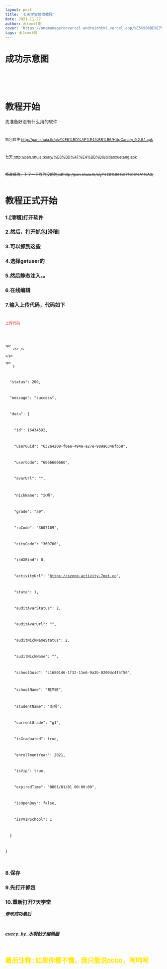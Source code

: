 ```yaml
---
layout: post
title: '七天学堂修改教程'
date: 2021-11-27
author: 水(⊙o⊙)啊
cover: 'https://onemanageronvercel-androidhtml.vercel.app/%E5%9B%BE%E7%89%87/Screenshot_2021-11-27-17-32-48.png'
tags: 水(⊙o⊙)啊
---
```

<div>
	<h1>
		成功示意图
	</h1>
	<p>
		<img src="http://pan.shuia.tk/aly/%E5%9B%BE%E7%89%87/Screenshot_2021-11-27-16-49-47.png" alt="" /> 
	</p>
	<p>
		<img src="http://pan.shuia.tk/aly/%E5%9B%BE%E7%89%87/Screenshot_2021-11-27-16-49-51.png" alt="" /> 
	</p>
	<p>
		<img src="http://pan.shuia.tk/aly/%E5%9B%BE%E7%89%87/Screenshot_2021-11-27-15-07-23.png" alt="" /> 
	</p>
	<p>
		<img src="http://pan.shuia.tk/aly/%E5%9B%BE%E7%89%87/Screenshot_2021-11-27-14-58-55.png" alt="" /> 
	</p>
	<p>
		<img src="http://pan.shuia.tk/aly/%E5%9B%BE%E7%89%87/1638004167554.jpg" alt="" /> 
	</p>
	<h1>
		教程开始
	</h1>
	<p>
		先准备好没有什么用的软件
	</p>
	<h1>
		<span style="font-size:12px;font-weight:normal;">抓包软件&nbsp;<a class="ke-insertfile" href="http://pan.shuia.tk/aly/%E8%BD%AF%E4%BB%B6/HttpCanary_9.2.8.1.apk" target="_blank">http://pan.shuia.tk/aly/%E8%BD%AF%E4%BB%B6/HttpCanary_9.2.8.1.apk</a></span> 
	</h1>
	<h1>
		<span style="font-size:12px;font-weight:normal;">七天:<a class="ke-insertfile" href="http://pan.shuia.tk/aly/%E8%BD%AF%E4%BB%B6/qitianxuetang.apk" target="_blank">http://pan.shuia.tk/aly/%E8%BD%AF%E4%BB%B6/qitianxuetang.apk</a></span> 
	</h1>
	<h1>
		<span style="font-size:12px;font-weight:normal;"><s>修改成功，下了一下有的没的的pdfhttp://pan.shuia.tk/aly/%E6%96%87%E6%A1%A3/</s></span> 
	</h1>
	<h1>
		<span style="font-size:12px;font-weight:normal;"><s><br />
</s></span><span style="font-size:12px;font-weight:normal;"></span>教程正式开始
	</h1>
	<h3>
		1.[滑稽]打开软件
	</h3>
	<h3>
		2.然后，打开抓包[滑稽]
	</h3>
	<h3>
		3.可以抓到这些
	</h3>
	<h3>
		4.选择getuser的
	</h3>
	<h3>
		5.然后静态注入。。
	</h3>
	<h3>
		6.在线编辑
	</h3>
	<h3>
		7.输入上传代码，代码如下
	</h3>
	<h1>
		<span style="font-size:12px;font-weight:normal;"><span style="color:#E53333;">上传代码</span></span>
	</h1>
<pre><code class="language-css">	
	
	<p>
		<br />

	</p>

	<p>
		{

&nbsp; "status": 200,

&nbsp; "message": "success",

&nbsp; "data": {

&nbsp; &nbsp; "id": 16434592,

&nbsp; &nbsp; "userGuid": "632a4208-f0ea-494e-a27e-989a6346fb58",

&nbsp; &nbsp; "userCode": "6666666666",

&nbsp; &nbsp; "avarUrl": "",

&nbsp; &nbsp; "nickName": "水啊",

&nbsp; &nbsp; "grade": "a9",

&nbsp; &nbsp; "ruCode": "3607109",

&nbsp; &nbsp; "cityCode": "360700",

&nbsp; &nbsp; "isWXBind": 0,

&nbsp; &nbsp; "activityUrl": "https://szone-activity.7net.cc",

&nbsp; &nbsp; "state": 1,

&nbsp; &nbsp; "auditAvarStatus": 2,

&nbsp; &nbsp; "auditAvarUrl": "",

&nbsp; &nbsp; "auditNickNameStatus": 2,

&nbsp; &nbsp; "auditNickName": "",

&nbsp; &nbsp; "schoolGuid": "c1680146-1f32-11e6-9a2b-02004c4f4f50",

&nbsp; &nbsp; "schoolName": "葫芦侠",

&nbsp; &nbsp; "studentName": "水啊",

&nbsp; &nbsp; "currentGrade": "g1",

&nbsp; &nbsp; "isGraduated": true,

&nbsp; &nbsp; "enrollmentYear": 2021,

&nbsp; &nbsp; "isVip": true,

&nbsp; &nbsp; "expiredTime": "0001/01/01 00:00:00",

&nbsp; &nbsp; "isOpenBuy": false,

&nbsp; &nbsp; "isVVIPSchool": 1

&nbsp; }

}
	</p>
</code></pre>
	<h3>
		8.保存
	</h3>
	<h3>
		9.先打开抓包
	</h3>
	<h3>
		10.重新打开7天学堂
	</h3>
</div>
<p>
	<span style="font-family:Courier New;"><strong><strong><em>修改成功最后</em></strong></strong></span>
</p>
<p>
	<span style="font-family:Courier New;"><strong><strong><em><u><br />
</u></em></strong></strong></span>
</p>
<p>
	<span style="font-family:Courier New;"><strong><strong><em><u>every by 水啊帖子编辑器</u></em></strong></strong></span>
</p>
<p>
	<span style="font-family:Courier New;"><strong><br />
</strong></span>
</p>
<h2>
	<span style="font-family:Courier New;"><strong><span style="color:#FFE500;"></span><span style="color:#FFE500;">最后注释:如果你看不懂，我只能说DDDD，呵呵呵</span></strong></span>
</h2>
